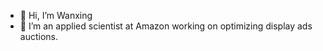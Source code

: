 - 👋 Hi, I’m Wanxing
- 👀 I’m an applied scientist at Amazon working on optimizing display ads auctions.

<!---
wanxingliu94/wanxingliu94 is a ✨ special ✨ repository because its `README.md` (this file) appears on your GitHub profile.
You can click the Preview link to take a look at your changes.
--->
